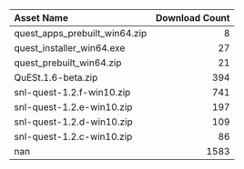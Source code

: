 | Asset Name                    |   Download Count |
|:------------------------------|-----------------:|
| quest_apps_prebuilt_win64.zip |                8 |
| quest_installer_win64.exe     |               27 |
| quest_prebuilt_win64.zip      |               21 |
| QuESt.1.6-beta.zip            |              394 |
| snl-quest-1.2.f-win10.zip     |              741 |
| snl-quest-1.2.e-win10.zip     |              197 |
| snl-quest-1.2.d-win10.zip     |              109 |
| snl-quest-1.2.c-win10.zip     |               86 |
| nan                           |             1583 |